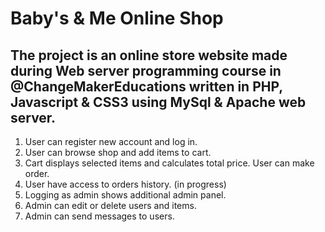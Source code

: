 # Baby's & Me Online Shop
  ## The project is an online store website made during Web server programming course in @ChangeMakerEducations written in PHP, Javascript & CSS3 using MySql & Apache web server.

  1. User can register new account and log in.
  2. User can browse shop and add items to cart.
  3. Cart displays selected items and calculates total price. User can make order.
  4. User have access to orders history. (in progress)
  5. Logging as admin shows additional admin panel.
  6. Admin can edit or delete users and items.
  7. Admin can send messages to users.